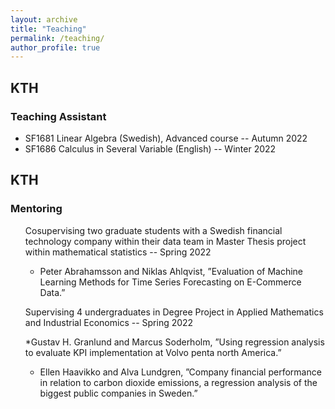 ```yaml
---
layout: archive
title: "Teaching"
permalink: /teaching/
author_profile: true
---
```


## KTH
### Teaching Assistant
<ul>
	<li>SF1681 Linear Algebra (Swedish), Advanced course -- Autumn 2022</li> 
	<li>SF1686 Calculus in Several Variable (English) -- Winter 2022</li>
</ul>

## KTH
### Mentoring
<ul>
	 Cosupervising two graduate students with a Swedish financial
technology company within their data team in Master Thesis project within mathematical statistics -- Spring 2022

* Peter Abrahamsson and Niklas Ahlqvist, ”Evaluation of Machine Learning Methods for Time Series Forecasting on E-Commerce Data.”
	
 Supervising 4 undergraduates in Degree Project in Applied Mathematics and
Industrial Economics -- Spring 2022

*Gustav H. Granlund and Marcus Soderholm, ”Using regression analysis to evaluate KPI implementation at Volvo penta north America.”

* Ellen Haavikko and Alva Lundgren, ”Company financial performance in relation to carbon dioxide emissions, a regression analysis of the biggest public companies in Sweden.”

</ul>
